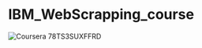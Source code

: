 # IBM_WebScrapping_course
![Coursera 78TS3SUXFFRD](https://github.com/dziadekGIT/IBM_WebScrapping_course/assets/53622677/ae7ab8e7-6a61-4a2a-be01-3983c6f88d82)



